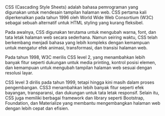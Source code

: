 

CSS (Cascading Style Sheets) adalah bahasa pemrograman yang digunakan untuk mendesain tampilan halaman web. CSS pertama kali diperkenalkan pada tahun 1996 oleh World Wide Web Consortium (W3C) sebagai sebuah alternatif untuk HTML styling yang kurang fleksibel.

Pada awalnya, CSS digunakan terutama untuk mengubah warna, font, dan tata letak halaman web secara sederhana. Namun seiring waktu, CSS telah berkembang menjadi bahasa yang lebih kompleks dengan kemampuan untuk mengatur efek animasi, transformasi, dan transisi halaman web.

Pada tahun 1998, W3C merilis CSS level 2, yang menambahkan lebih banyak fitur seperti dukungan untuk media printing, kontrol posisi elemen, dan kemampuan untuk mengubah tampilan halaman web sesuai dengan resolusi layar.

CSS level 3 dirilis pada tahun 1999, tetapi hingga kini masih dalam proses pengembangan. CSS3 menambahkan lebih banyak fitur seperti efek bayangan, transparansi, dan dukungan untuk tata letak responsif. Selain itu, CSS juga memiliki berbagai framework dan library seperti Bootstrap, Foundation, dan Materialize yang membantu mengembangkan halaman web dengan lebih cepat dan efisien.
